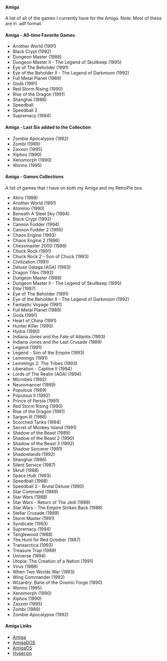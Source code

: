 #### Amiga

A list of all of the games I currently have for the Amiga. Note: Most of these are in .adf format.

#### Amiga - All-time Favorite Games

- Another World (1991)
- Black Crypt (1992)
- Dungeon Master (1988)
- Dungeon Master II - The Legend of Skullkeep (1995)
- Eye of The Beholder (1991)
- Eye of the Beholder II - The Legend of Darkmoon (1992)
- Full Metal Planet (1989)
- Gods (1991)
- Red Storm Rising (1990)
- Rise of the Dragon (1991)
- Shanghai (1986)
- Speedball
- Speedball 2
- Supremacy (1994)

#### Amiga - Last Six added to the Collection

- Zombie Apocalypse (1992)
- Zombi (1989)
- Zaxxon (1995)
- Xiphos (1990)
- Xenomorph (1990)
- Worms (1995)

#### Amiga - Games Collections

A list of games that I have on both my Amiga and my RetroPie box.

- Akira (1988)
- Another World (1991)
- Atomino (1990)
- Beneath A Steel Sky (1994)
- Black Crypt (1992)
- Cannon Fodder (1994)
- Cannon Fodder 2 (1995)
- Chaos Engine (1993)
- Chaos Engine 2 (1996)
- Chessmaster 2000 (1986)
- Chuck Rock (1991)
- Chuck Rock 2 - Son of Chuck (1993)
- Civilization (1991)
- Deluxe Galaga (AGA) (1993)
- Dragon Tiles (1992)
- Dungeon Master (1988)
- Dungeon Master II - The Legend of Skullkeep (1995)
- Elite (1987)
- Eye of The Beholder (1991)
- Eye of the Beholder II - The Legend of Darkmoon (1992)
- Fantastic Voyage (1991)
- Full Metal Planet (1989)
- Gods (1991)
- Heart of China (1991)
- Hunter Killer (1990)
- Hydra (1990)
- Indiana Jones and the Fate of Atlantis (1993)
- Indiana Jones and the Last Crusade (1989)
- Legend (1991)
- Legend - Son of the Empire (1993)
- Lemmings (1991)
- Lemmings 2: The Tribes (1993)
- Liberation - Captive II (1994)
- Lords of The Realm (AGA) (1994)
- Microbes (1992)
- Neuromancer (1989)
- Populous (1989)
- Populous II (1992)
- Prince of Persia (1991)
- Red Storm Rising (1990)
- Rise of the Dragon (1991)
- Sargon III (1988)
- Scorched Tanks (1994)
- Secret of Monkey Island (1991)
- Shadow of the Beast (1989)
- Shadow of the Beast 2 (1990)
- Shadow of the Beast 3 (1992)
- Shadow Sorcerer (1991)
- Shadowlands (1992)
- Shanghai (1986)
- Silent Service (1987)
- Skrull (1988)
- Space Hulk (1993)
- Speedball (1988)
- Speedball 2 - Brutal Deluxe (1990)
- Star Command (1989)
- Star Wars (1988)
- Star Wars - Return of The Jedi (1988)
- Star Wars - The Empire Strikes Back (1988)
- Stellar Crusade (1989)
- Storm Master (1991)
- Syndicate (1993)
- Supremacy (1994)
- Tanglewood (1988)
- The Hunt for Red October (1987)
- Transarctica (1993)
- Treasure Trap (1989)
- Universe (1994)
- Utopia: The Creation of a Nation (1991)
- Virus (1988)
- When Two Worlds War (1993)
- Wing Commander (1992)
- Wizardry: Bane of the Cosmic Forge (1990)
- Worms (1995)
- Xenomorph (1990)
- Xiphos (1990)
- Zaxxon (1995)
- Zombi (1989)
- Zombie Apocalypse (1992)

#### Amiga Links

- [Amiga](https://en.wikipedia.org/wiki/Amiga)
- [AmigaDOS](https://en.wikipedia.org/wiki/AmigaDOS)
- [AmigaOS](https://en.wikipedia.org/wiki/AmigaOS)
- [Hyperion](https://en.wikipedia.org/wiki/Hyperion_Entertainment)

